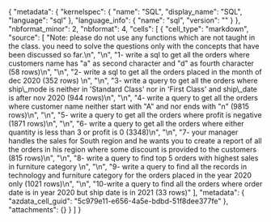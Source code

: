 {
    "metadata": {
        "kernelspec": {
            "name": "SQL",
            "display_name": "SQL",
            "language": "sql"
        },
        "language_info": {
            "name": "sql",
            "version": ""
        }
    },
    "nbformat_minor": 2,
    "nbformat": 4,
    "cells": [
        {
            "cell_type": "markdown",
            "source": [
                "Note: please do not use any functions which are not taught in the class. you need to solve the questions only with the concepts that have been discussed so far.\n",
                "\n",
                "1- write a sql to get all the orders where customers name has \"a\" as second character and \"d\" as fourth character (58 rows)\n",
                "\n",
                "2- write a sql to get all the orders placed in the month of dec 2020 (352 rows) \n",
                "\n",
                "3- write a query to get all the orders where ship\\_mode is neither in 'Standard Class' nor in 'First Class' and ship\\_date is after nov 2020 (944 rows)\n",
                "\n",
                "4- write a query to get all the orders where customer name neither start with \"A\" and nor ends with \"n\" (9815 rows)\n",
                "\n",
                "5- write a query to get all the orders where profit is negative (1871 rows)\n",
                "\n",
                "6- write a query to get all the orders where either quantity is less than 3 or profit is 0 (3348)\n",
                "\n",
                "7- your manager handles the sales for South region and he wants you to create a report of all the orders in his region where some discount is provided to the customers (815 rows)\n",
                "\n",
                "8- write a query to find top 5 orders with highest sales in furniture category \n",
                "\n",
                "9- write a query to find all the records in technology and furniture category for the orders placed in the year 2020 only (1021 rows)\n",
                "\n",
                "10-write a query to find all the orders where order date is in year 2020 but ship date is in 2021 (33 rows)"
            ],
            "metadata": {
                "azdata_cell_guid": "5c979e11-e656-4a5e-bdbd-51f8dee377fe"
            },
            "attachments": {}
        }
    ]
}
